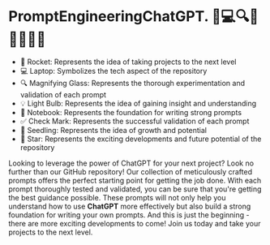 # PromptEngineeringChatGPT.  🚀💻🔍💡📝✅🌱🌟
  - 🚀 Rocket: Represents the idea of taking projects to the next level
  - 💻 Laptop: Symbolizes the tech aspect of the repository
  - 🔍 Magnifying Glass: Represents the thorough experimentation and validation of each prompt
  - 💡 Light Bulb: Represents the idea of gaining insight and understanding
  - 📝 Notebook: Represents the foundation for writing strong prompts
  - ✅ Check Mark: Represents the successful validation of each prompt
  - 🌱 Seedling: Represents the idea of growth and potential
  - 🌟 Star: Represents the exciting developments and future potential of the repository

Looking to leverage the power of ChatGPT for your next project? Look no further than our GitHub repository! Our collection of meticulously crafted prompts offers the perfect starting point for getting the job done. With each prompt thoroughly tested and validated, you can be sure that you're getting the best guidance possible. These prompts will not only help you understand how to use **ChatGPT** more effectively but also build a strong foundation for writing your own prompts. And this is just the beginning - there are more exciting developments to come! Join us today and take your projects to the next level.

